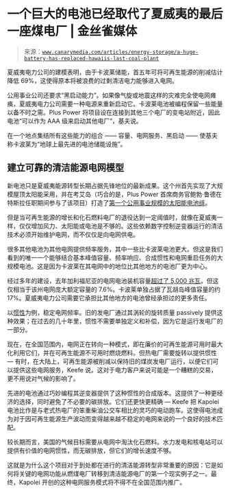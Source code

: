 <!--yml

category: 未分类

date: 2024-05-27 14:39:34

-->

# 一个巨大的电池已经取代了夏威夷的最后一座煤电厂 | 金丝雀媒体

> 来源：[`www.canarymedia.com/articles/energy-storage/a-huge-battery-has-replaced-hawaiis-last-coal-plant`](https://www.canarymedia.com/articles/energy-storage/a-huge-battery-has-replaced-hawaiis-last-coal-plant)

夏威夷电力公司的建模表明，由于卡波莱储能，首五年可将可再生能源的削减估计降低 69%，这使得原本将被浪费的过剩清洁电力能够进入电网。

公用事业公司还要求“黑启动能力”。如果像气旋或地震这样的灾难完全使电网瘫痪，夏威夷电力公司需要一种电源来重新启动它。卡波莱电池被编程保留一些能量以备不时之需。Plus Power 将项目设在连接到其他三个电厂的变电站附近，因此电池“可以作为 AAA 级来启动其他电厂”，基夫说。

在一个地点集结所有这些能力的组合 —— 容量、电网服务、黑启动 —— 使基夫称卡波莱为“地球上最先进的电池储能设施”。

## **建立可靠的清洁能源电网模型**

新电池只是夏威夷能源转型长期占据先锋地位的最新成果。这个州首先实现了大规模屋顶太阳能采用，并在考艾岛（巧合的是，Plus Power 首席商务官鲍勃·鲁德在特斯拉任职期间参与了该项目）打造了[第一个公用事业规模的太阳能电池组](https://www.canarymedia.com/articles/clean-energy/kauai-is-a-clean-energy-leader-its-secret-a-publicly-owned-grid)。

但是当可再生能源的增长和化石燃料电厂的退役达到一定阈值时，就像在夏威夷一样，仅仅增加风力、太阳能或电池是不够的。这些依赖数字控制逆变器运行的清洁技术必须开始维护电网，而不仅仅是向电网供电。

很多其他电池为其他电网提供频率服务，其中一些比卡波莱电池更大。但这是我们看到的唯一一个能够结合基本峰值容量、频率响应、合成惯性和电网重启任务的大规模电池。这是因为卡波莱在其电网中的地位比其他地方的电池厂更为中心。

经过多年的建设，去年加利福尼亚的电网电池装机容量[超过了 5,000 兆瓦](https://www.canarymedia.com/articles/batteries/chart-the-remarkable-rise-of-californias-grid-battery-capacity#)，但这仅相当于该州电网庞大额定容量的 7.6%。卡波莱单独占据了瓦胡岛峰值容量的约 17%。夏威夷电力公司需要它承担比其他地方的电池曾经承担过的更多责任。

以[惯性](https://www.nrel.gov/news/program/2020/inertia-and-the-power-grid-a-guide-without-the-spin.html)为例，稳定电网频率。旧的发电厂通过其涡轮的旋转质量 passively 提供这种效果；在过去的几十年里，惯性不需要单独定义和补偿，因为它是运行发电厂的一部分。

现在，在全国范围内，电网正在转向一种模式，即在廉价的可再生能源可用时最大化利用它们，并在可再生能源不可用时燃烧燃料。但热电厂需要旋转以提供惯性 — 有时，在大陆上，可再生能源被削减以保持旧的煤炭发电厂运行，以便它们可以提供这些电网服务，Keefe 说。这对于电力客户来说可能是一个糟糕的交易，更不用说对气候的影响了。

先进的电池通过巧妙编程其逆变器提供了这种惯性的合成版本。这提供了一种更经济的选择，同时避免了不必要的碳排放。它们还更快更精确 — Keefe 把 Kapolei 电池比作是与老式热电厂的笨重柴油公交车相比的灵巧的电动跑车。这使得电池成为对于因可再生能源生产波动而变得越来越不稳定的电网来说的一个良好的技术匹配。

较长期而言，美国的气候目标需要从电网中淘汰化石燃料。水力发电和核电站可以提供有价值的电网惯性，而无碳排放，但它们的增长速度不够。

这就是为什么这个项目对于到处都在进行的清洁能源转型非常重要的原因：它是如何将关键的电网功能从燃煤电厂转移到清洁能源电厂的第一个现实例子之一。最终，Kapolei 开创的这种电网服务模式将不得不在全国范围内推广。
